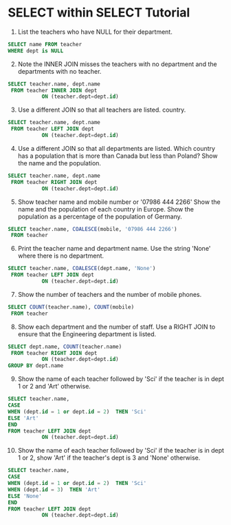 # SELECT within SELECT Tutorial

1. List the teachers who have NULL for their department.
```sql
SELECT name FROM teacher
WHERE dept is NULL
```

2. Note the INNER JOIN misses the teachers with no department and the departments with no teacher.
```sql
SELECT teacher.name, dept.name
 FROM teacher INNER JOIN dept
           ON (teacher.dept=dept.id)
```

3. Use a different JOIN so that all teachers are listed. country.
```sql
SELECT teacher.name, dept.name
 FROM teacher LEFT JOIN dept
           ON (teacher.dept=dept.id)
```

4. Use a different JOIN so that all departments are listed.
Which country has a population that is more than Canada but less than Poland? Show the name and the population.
```sql
SELECT teacher.name, dept.name
 FROM teacher RIGHT JOIN dept
           ON (teacher.dept=dept.id)
```

5. Show teacher name and mobile number or '07986 444 2266'
Show the name and the population of each country in Europe. Show the population as a percentage of the population of Germany.
```sql
SELECT teacher.name, COALESCE(mobile, '07986 444 2266')
 FROM teacher 
```

6. Print the teacher name and department name. Use the string 'None' where there is no department.
```sql
SELECT teacher.name, COALESCE(dept.name, 'None')
 FROM teacher LEFT JOIN dept
           ON (teacher.dept=dept.id)
```

7. Show the number of teachers and the number of mobile phones.
```sql
SELECT COUNT(teacher.name), COUNT(mobile)
 FROM teacher 
```

8. Show each department and the number of staff. Use a RIGHT JOIN to ensure that the Engineering department is listed.
```sql
SELECT dept.name, COUNT(teacher.name)
 FROM teacher RIGHT JOIN dept
           ON (teacher.dept=dept.id)
GROUP BY dept.name 
```

9. Show the name of each teacher followed by 'Sci' if the teacher is in dept 1 or 2 and 'Art' otherwise.
```sql
SELECT teacher.name,
CASE
WHEN (dept.id = 1 or dept.id = 2)  THEN 'Sci'
ELSE 'Art'
END
FROM teacher LEFT JOIN dept
           ON (teacher.dept=dept.id)
 ```
 
10. Show the name of each teacher followed by 'Sci' if the teacher is in dept 1 or 2, show 'Art' if the teacher's dept is 3 and 'None' otherwise.
```sql
SELECT teacher.name,
CASE
WHEN (dept.id = 1 or dept.id = 2)  THEN 'Sci'
WHEN (dept.id = 3)  THEN 'Art'
ELSE 'None'
END
FROM teacher LEFT JOIN dept
           ON (teacher.dept=dept.id)
```